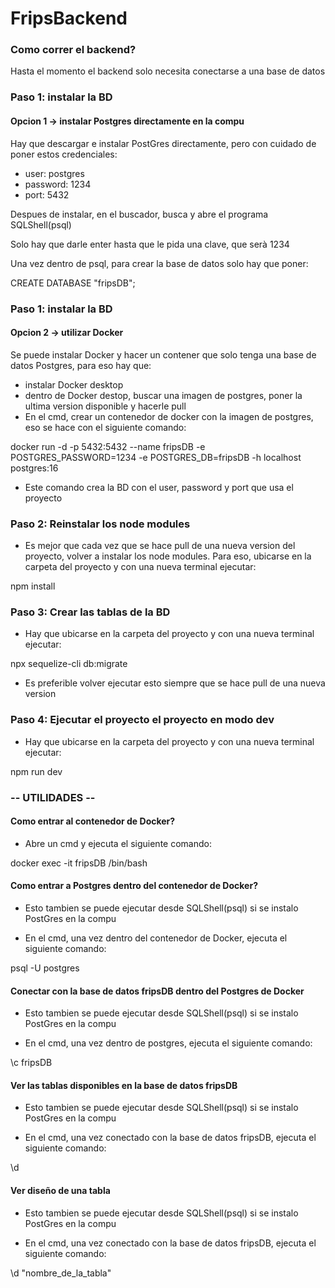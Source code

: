 # FripsBackend


### Como correr el backend?

Hasta el momento el backend solo necesita conectarse a una base de datos

### Paso 1: instalar la BD
#### Opcion 1 -> instalar Postgres directamente en la compu

Hay que descargar e instalar PostGres directamente, pero con cuidado de poner estos credenciales:

* user: postgres
* password: 1234
* port: 5432

Despues de instalar, en el buscador, busca y abre el programa SQLShell(psql)

Solo hay que darle enter hasta que le pida una clave, que serà 1234

Una vez dentro de psql, para crear la base de datos solo hay que poner:

CREATE DATABASE "fripsDB";

### Paso 1: instalar la BD
#### Opcion 2 -> utilizar Docker

Se puede instalar Docker y hacer un contener que solo tenga una base de datos Postgres, para eso hay que:

- instalar Docker desktop
- dentro de Docker destop, buscar una imagen de postgres, poner la ultima version disponible y hacerle pull
- En el cmd, crear un contenedor de docker con la imagen de postgres, eso se hace con el siguiente comando:

docker run -d -p 5432:5432 --name fripsDB -e POSTGRES_PASSWORD=1234 -e POSTGRES_DB=fripsDB -h localhost postgres:16

- Este comando crea la BD con el user, password y port que usa el proyecto


### Paso 2: Reinstalar los node modules
- Es mejor que cada vez que se hace pull de una nueva version del proyecto, volver a instalar los node modules. Para eso, ubicarse en la carpeta del proyecto y con una nueva terminal ejecutar:

npm install

### Paso 3: Crear las tablas de la BD
- Hay que ubicarse en la carpeta del proyecto y con una nueva terminal ejecutar:

npx sequelize-cli db:migrate

- Es preferible volver ejecutar esto siempre que se hace pull de una nueva version

### Paso 4: Ejecutar el proyecto el proyecto en modo dev
- Hay que ubicarse en la carpeta del proyecto y con una nueva terminal ejecutar:

npm run dev


### -- UTILIDADES --

#### Como entrar al contenedor de Docker?
- Abre un cmd y ejecuta el siguiente comando:

docker exec -it fripsDB /bin/bash

#### Como entrar a Postgres dentro del contenedor de Docker?
* Esto tambien se puede ejecutar desde SQLShell(psql) si se instalo PostGres en la compu
- En el cmd, una vez dentro del contenedor de Docker, ejecuta el siguiente comando:

psql -U postgres

#### Conectar con la base de datos fripsDB dentro del Postgres de Docker

* Esto tambien se puede ejecutar desde SQLShell(psql) si se instalo PostGres en la compu
- En el cmd, una vez dentro de postgres, ejecuta el siguiente comando:

\c fripsDB

#### Ver las tablas disponibles en la base de datos fripsDB

* Esto tambien se puede ejecutar desde SQLShell(psql) si se instalo PostGres en la compu
- En el cmd, una vez conectado con la base de datos fripsDB, ejecuta el siguiente comando:

\d

#### Ver diseño de una tabla

* Esto tambien se puede ejecutar desde SQLShell(psql) si se instalo PostGres en la compu
- En el cmd, una vez conectado con la base de datos fripsDB, ejecuta el siguiente comando:

\d "nombre_de_la_tabla"

